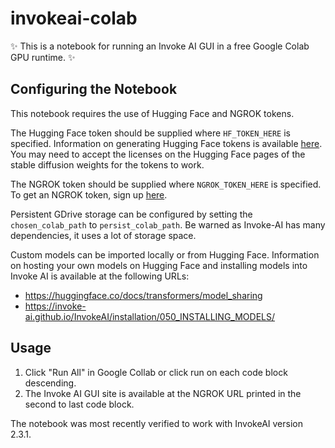 # invokeai-colab

✨ This is a notebook for running an Invoke AI GUI in a free Google Colab GPU runtime. ✨

## Configuring the Notebook
This notebook requires the use of Hugging Face and NGROK tokens.

The Hugging Face token should be supplied where `HF_TOKEN_HERE` is specified.
Information on generating Hugging Face tokens is available [here](https://huggingface.co/docs/hub/security-tokens).
You may need to accept the licenses on the Hugging Face pages of the stable diffusion weights for the tokens to work.

The NGROK token should be supplied where `NGROK_TOKEN_HERE` is specified.
To get an NGROK token, sign up [here](https://dashboard.ngrok.com/signup).

Persistent GDrive storage can be configured by setting the `chosen_colab_path` to `persist_colab_path`. Be warned as Invoke-AI has many dependencies, it uses a lot of storage space.

Custom models can be imported locally or from Hugging Face.
Information on hosting your own models on Hugging Face and installing models into Invoke AI is available at the following URLs:
* https://huggingface.co/docs/transformers/model_sharing
* https://invoke-ai.github.io/InvokeAI/installation/050_INSTALLING_MODELS/

## Usage

1. Click "Run All" in Google Collab or click run on each code block descending.
2. The Invoke AI GUI site is available at the NGROK URL printed in the second to last code block.

The notebook was most recently verified to work with InvokeAI version 2.3.1.
